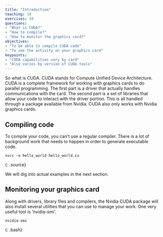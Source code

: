 ```yaml
---
title: "Introduction"
teaching: 10
exercises: 10
questions:
- "What is CUDA?"
- "How to compile?"
- "How to monitor the graphics card?"
objectives:
- "To be able to compile CUDA code"
- "To see the activity on your graphics card"
keypoints:
- "CUDA capabilities vary by card"
- "Also varies by version of CUDA tools"
---
```


So what is CUDA. CUDA stands for Compute Unified Device Architecture. CUDA is a complete framework for working with graphics cards to do parallel programming. The first part is a driver that actually handles communications with the card. The second part is a set of libraries that allow your code to interact with the driver portion. This is all handled through a package available from Nvidia. CUDA also only works with Nvidia graphics cards.

## Compiling code

To compile your code, you can't use a regular compiler. There is a lot of background work that needs to happen in order to generate executable code. 

~~~
nvcc -o hello_world hello_world.cu
~~~
{: .source}

We will dig into actual examples in the next section.

## Monitoring your graphics card

Along with drivers, library files and compilers, the Nvidia CUDA package will also install several utilities that you can use to manage your work. One very useful tool is 'nvidia-smi'.

~~~
nvidia-smi
~~~
{: .bash}
